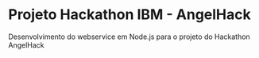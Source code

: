 # Projeto Hackathon IBM - AngelHack
Desenvolvimento do webservice em Node.js para o projeto do Hackathon AngelHack
